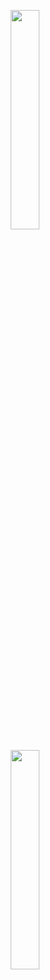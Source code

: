 
<p align="center">
  <img width="30% "src="https://github.com/wjdehrbs/signInActivity/assets/139088122/2f0033d1-162d-4a3c-971a-6d3afdcf1e24">
</p>



<p align="center">
  <img width="30% "src="https://github.com/wjdehrbs/signInActivity/assets/139088122/161d619d-1f7f-4e32-a94e-3f491b3b28bf">
</p>
